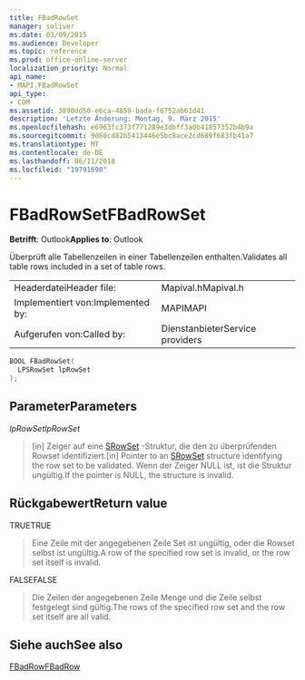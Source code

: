```yaml
---
title: FBadRowSet
manager: soliver
ms.date: 03/09/2015
ms.audience: Developer
ms.topic: reference
ms.prod: office-online-server
localization_priority: Normal
api_name:
- MAPI.FBadRowSet
api_type:
- COM
ms.assetid: 3890dd50-e6ca-4859-bada-f6752ab61d41
description: 'Letzte Änderung: Montag, 9. März 2015'
ms.openlocfilehash: e6963fc373f771289e3dbff3a0b41857352b4b9a
ms.sourcegitcommit: 9d60cd82b5413446e5bc8ace2cd689f683fb41a7
ms.translationtype: MT
ms.contentlocale: de-DE
ms.lasthandoff: 06/11/2018
ms.locfileid: "19791690"
---
```

# <a name="fbadrowset"></a><span data-ttu-id="02693-103">FBadRowSet</span><span class="sxs-lookup"><span data-stu-id="02693-103">FBadRowSet</span></span>

  
  
<span data-ttu-id="02693-104">**Betrifft**: Outlook</span><span class="sxs-lookup"><span data-stu-id="02693-104">**Applies to**: Outlook</span></span> 
  
<span data-ttu-id="02693-105">Überprüft alle Tabellenzeilen in einer Tabellenzeilen enthalten.</span><span class="sxs-lookup"><span data-stu-id="02693-105">Validates all table rows included in a set of table rows.</span></span>
  
|||
|:-----|:-----|
|<span data-ttu-id="02693-106">Headerdatei</span><span class="sxs-lookup"><span data-stu-id="02693-106">Header file:</span></span>  <br/> |<span data-ttu-id="02693-107">Mapival.h</span><span class="sxs-lookup"><span data-stu-id="02693-107">Mapival.h</span></span>  <br/> |
|<span data-ttu-id="02693-108">Implementiert von:</span><span class="sxs-lookup"><span data-stu-id="02693-108">Implemented by:</span></span>  <br/> |<span data-ttu-id="02693-109">MAPI</span><span class="sxs-lookup"><span data-stu-id="02693-109">MAPI</span></span>  <br/> |
|<span data-ttu-id="02693-110">Aufgerufen von:</span><span class="sxs-lookup"><span data-stu-id="02693-110">Called by:</span></span>  <br/> |<span data-ttu-id="02693-111">Dienstanbieter</span><span class="sxs-lookup"><span data-stu-id="02693-111">Service providers</span></span>  <br/> |
   
```cpp
BOOL FBadRowSet(
  LPSRowSet lpRowSet
);
```

## <a name="parameters"></a><span data-ttu-id="02693-112">Parameter</span><span class="sxs-lookup"><span data-stu-id="02693-112">Parameters</span></span>

 <span data-ttu-id="02693-113">_lpRowSet_</span><span class="sxs-lookup"><span data-stu-id="02693-113">_lpRowSet_</span></span>
  
> <span data-ttu-id="02693-114">[in] Zeiger auf eine [SRowSet](srowset.md) -Struktur, die den zu überprüfenden Rowset identifiziert.</span><span class="sxs-lookup"><span data-stu-id="02693-114">[in] Pointer to an [SRowSet](srowset.md) structure identifying the row set to be validated.</span></span> <span data-ttu-id="02693-115">Wenn der Zeiger NULL ist, ist die Struktur ungültig.</span><span class="sxs-lookup"><span data-stu-id="02693-115">If the pointer is NULL, the structure is invalid.</span></span> 
    
## <a name="return-value"></a><span data-ttu-id="02693-116">Rückgabewert</span><span class="sxs-lookup"><span data-stu-id="02693-116">Return value</span></span>

<span data-ttu-id="02693-117">TRUE</span><span class="sxs-lookup"><span data-stu-id="02693-117">TRUE</span></span> 
  
> <span data-ttu-id="02693-118">Eine Zeile mit der angegebenen Zeile Set ist ungültig, oder die Rowset selbst ist ungültig.</span><span class="sxs-lookup"><span data-stu-id="02693-118">A row of the specified row set is invalid, or the row set itself is invalid.</span></span> 
    
<span data-ttu-id="02693-119">FALSE</span><span class="sxs-lookup"><span data-stu-id="02693-119">FALSE</span></span> 
  
> <span data-ttu-id="02693-120">Die Zeilen der angegebenen Zeile Menge und die Zeile selbst festgelegt sind gültig.</span><span class="sxs-lookup"><span data-stu-id="02693-120">The rows of the specified row set and the row set itself are all valid.</span></span>
    
## <a name="see-also"></a><span data-ttu-id="02693-121">Siehe auch</span><span class="sxs-lookup"><span data-stu-id="02693-121">See also</span></span>



[<span data-ttu-id="02693-122">FBadRow</span><span class="sxs-lookup"><span data-stu-id="02693-122">FBadRow</span></span>](fbadrow.md)


